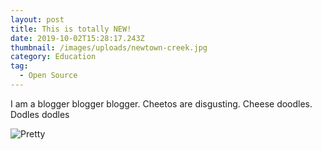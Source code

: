```yaml
---
layout: post
title: This is totally NEW!
date: 2019-10-02T15:28:17.243Z
thumbnail: /images/uploads/newtown-creek.jpg
category: Education
tag:
  - Open Source
---
```

I am a blogger blogger blogger.  Cheetos are disgusting.  Cheese doodles.  Dodles dodles

![Pretty](/images/uploads/wallpaper-2462730.jpg "Mountains")
